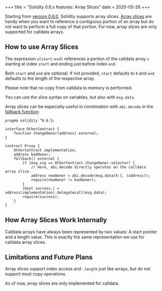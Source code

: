 +++
title = "Solidity 0.6.x features: Array Slices"
date = 2020-05-26
+++

Starting from [version 0.6.0](https://github.com/ethereum/solidity/releases/tag/v0.6.0), Solidity supports array slices. 
[Array slices](https://solidity.readthedocs.io/en/v0.6.8/types.html#array-slices) are handy when you want to reference a 
contiguous portion of an array but do not want to perform a full copy of that portion. For now, array slices are only 
supported for calldata arrays.

## How to use Array Slices

The expression ``x[start:end]`` references a portion of the calldata array ``x`` starting at index ``start`` and ending just 
before index ``end``. 

Both ``start`` and ``end`` are optional. If not provided, ``start`` defaults to ``0`` and ``end`` defaults to the length of 
the respective array.

Please note that no copy from calldata to memory is performed.

You can use the slice syntax on variables, but also with ``msg.data``.

Array slices can be especially useful in combination with ``abi.decode`` in the 
[fallback function](https://solidity.ethereum.org/2020/03/26/fallback-receive-split/):


```solidity
pragma solidity ^0.6.5;

interface OtherContract {
    function changeOwner(address) external;
}

contract Proxy {
    OtherContract implementation;
    address badOwner;
    fallback() external {
        if (msg.sig == OtherContract.changeOwner.selector) {
            // Here, abi.decode directly operates on the calldata array slice.
            address newOwner = abi.decode(msg.data[4:], (address));
            require(newOwner != badOwner);
        }
        (bool success,) = address(implementation).delegatecall(msg.data);
        require(success);
    }
}
```
## How Array Slices Work Internally

Calldata arrays have always been represented by two values: A start pointer and a length value. This is exactly the same 
representation we use for calldata array slices.


## Limitations and Future Plans

Array slices support index access and ``.length`` just like arrays, but do not support most copy operations. 

As of now, array slices are only implemented for calldata.

